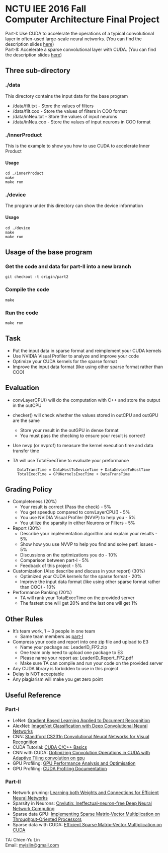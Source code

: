 <h1> NCTU IEE 2016 Fall </br> Computer Architecture Final Project </h1>

Part-I: Use CUDA to accelerate the operations of a typical convolutional layer in often-used large-scale neural networks. (You can find the description slides [here](https://docs.google.com/presentation/d/1uYAh4sU3ZA39zQfRGr596CdbRKgjEh4FnfDEz4eQwuU/edit?usp=sharing)) </br>
Part-II: Accelerate a sparse convolutional layer with CUDA. (You can find the description slides [here](https://docs.google.com/presentation/d/1XkgoowAUo4Ml5EyLstSpO9aO6wPK9HeHQ5VjkjblwiI/edit#slide=id.p))
## Three sub-directory
### ./data
This directory contains the input data for the base program
* /data/filt.txt - Store the values of filters
* /data/filt.coo - Store the values of filters in COO format
* /data/inNeu.txt - Store the values of input neurons
* /data/inNeu.coo - Store the values of input neurons in COO format

### ./innerProduct
This is the example to show you how to use CUDA to accelerate Inner Product
#### Usage
    
    cd ./innerProduct
    make
    make run
    
### ./device
The program under this directory can show the device information
#### Usage
    
    cd ./device
    make
    make run
    
## Usage of the base program
### Get the code and data for part-II into a new branch

    git checkout -t origin/part2

### Compile the code

    make
    
### Run the code

    make run
## Task
* Put the input data in sparse format and reimplement your CUDA kernels
* Use NVIDIA Visual Profiler to analyze and improve your code
* Optimize your CUDA kernels for the sparse format
* Improve the input data format (like using other sparse format rather than COO)

## Evaluation
* convLayerCPU() will do the computation with C++ and store the output in the outCPU
* checker() will check whether the values stored in outCPU and outGPU are the same
    * Store your result in the outGPU in dense format
    * You must pass the checking to ensure your result is correct!
* Use nvvp (or nvprof) to measure the kernel execution time and data transfer time 
* TA will use TotalExecTime to evaluate your preformance

        DataTransTime = DataHostToDeviceTime + DataDeviceToHostTime
        TotalExecTime = GPUKernelsExecTime + DataTransTime
        
## Grading Policy
* Completeness (20%)
    * Your result is correct (Pass the check) - 5%
    * You get speedup compared to convLayerCPU() - 5%
    * You use NVIDIA Visual Profiler (NVVP) to help you - 5%
    * You utilize the sparsity in either Neurons or Filters - 5%
* Report (30%)
    * Describe your implementation algorithm and explain your results - 5%
    * Show how you use NVVP to help you find and solve perf. issues - 5%
    * Discussions on the optimizations you do - 10%
    * Comparison between part-I - 5%
    * Feedback of this project - 5%
* Customization (Also describe and discuss in your report) (30%)
    * Optimized your CUDA kernels for the sparse format - 20%
    * Improve the input data format (like using other sparse format rather than COO) - 10%
* Performance Ranking (20%)
    * TA will rank your TotalExecTime on the provided server
    * The fastest one will get 20% and the last one will get 1%

## Other Rules
* It’s team work, 1 ~ 3 people in one team
    * Same team members as [part-I](https://docs.google.com/spreadsheets/d/1o-Tpq2UEE8jDqwkoMaVHfYQvgkfbu5n_KWtzuctjJ7c/edit?usp=sharing)
* Compress your code and report into one zip file and upload to E3
    * Name your package as: LeaderID_FP2.zip
    * One team only need to upload one package to E3
    * Please name your report as: LeaderID_Report_FP2.pdf
    * Make sure TA can compile and run your code on the provided server
* Any CUDA library is forbidden to use in this project
* Delay is NOT acceptable
* Any plagiarism will make you get zero point


## Useful Reference
### Part-I
* LeNet: [Gradient Based Learning Applied to Document Recognition](http://vision.stanford.edu/cs598_spring07/papers/Lecun98.pdf)
* AlexNet: [ImageNet Classification with Deep Convolutional Neural Networks](https://papers.nips.cc/paper/4824-imagenet-classification-with-deep-convolutional-neural-networks.pdf)
* CNN: [Standford CS231n Convolutional Neural Networks for Visual Recognition](http://cs231n.github.io/convolutional-networks/)
* CUDA Tutorial: [CUDA C/C++ Basics](http://www.nvidia.com/docs/io/116711/sc11-cuda-c-basics.pdf)
* CNN with CUDA: [Optimizing Convolution Operations in CUDA with Adaptive Tiling convolution on gpu](http://www.few.vu.nl/~bwn200/papers/werkhoven-a4mmc2011.pdf)
* GPU Profiling: [GPU Performance Analysis and Optimisation](http://people.maths.ox.ac.uk/gilesm/cuda/lecs/NV_Profiling_lowres.pdf)
* GPU Profiling: [CUDA Profiling Documentation](http://docs.nvidia.com/cuda/profiler-users-guide/index.html#axzz4PPDcxdt6)

### Part-II
* Network pruning: [Learning both Weights and Connections for Efficient Neural Networks](https://arxiv.org/pdf/1506.02626.pdf)
* Sparsity in Neurons: [Cnvlutin: Ineffectual-neuron-free Deep Neural Network Computing](http://www.ece.ubc.ca/~aamodt/papers/Cnvlutin.ISCA2016.pdf)
* Sparse data GPU: [Implementing Sparse Matrix-Vector Multiplication on Throughput-Oriented Processors](https://pdfs.semanticscholar.org/9abb/086fabdcd2853ed8303c0f9a62cf4b917a62.pdf)
* Sparse data with CUDA: [Efficient Sparse Matrix-Vector Multiplication on CUDA](http://wnbell.com/media/2008-12-NVR-SpMV/nvr-2008-004.pdf)

TA: Chien-Yu Lin </br>
Email: myislin@gmail.com

